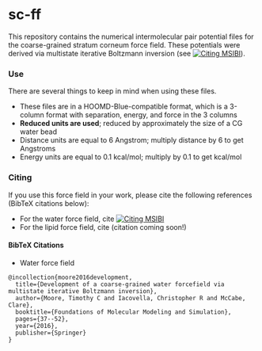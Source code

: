 # sc-ff

This repository contains the numerical intermolecular pair potential files for the coarse-grained stratum corneum force field.
These potentials were derived via multistate iterative Boltzmann inversion (see 
[![Citing MSIBI](https://img.shields.io/badge/DOI-10.1063%2F1.4880555-blue.svg)](http://dx.doi.org/10.1063/1.4880555)).

### Use
There are several things to keep in mind when using these files. 
- These files are in a HOOMD-Blue-compatible format, which is a 3-column format with separation, energy, and force in the 3 columns
- **Reduced units are used**; reduced by approximately the size of a CG water bead
 - Distance units are equal to 6 Angstrom; multiply distance by 6 to get Angstroms
 - Energy units are equal to 0.1 kcal/mol; multiply by 0.1 to get kcal/mol
 
### Citing
If you use this force field in your work, please cite the following references (BibTeX citations below):
- For the water force field, cite [![Citing MSIBI](https://img.shields.io/badge/DOI-10.1007%2F978.981.10.1128.3_3-blue.svg)](http://dx.doi.org/10.1007/978-981-10-1128-3_3)
- For the lipid force field, cite (citation coming soon!)



#### BibTeX Citations
- Water force field
```
@incollection{moore2016development,
  title={Development of a coarse-grained water forcefield via multistate iterative Boltzmann inversion},
  author={Moore, Timothy C and Iacovella, Christopher R and McCabe, Clare},
  booktitle={Foundations of Molecular Modeling and Simulation},
  pages={37--52},
  year={2016},
  publisher={Springer}
}
```

